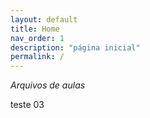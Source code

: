 ```yaml
---
layout: default
title: Home
nav_order: 1
description: "página inicial"
permalink: /
---
```


*Arquivos de aulas*

teste 03
